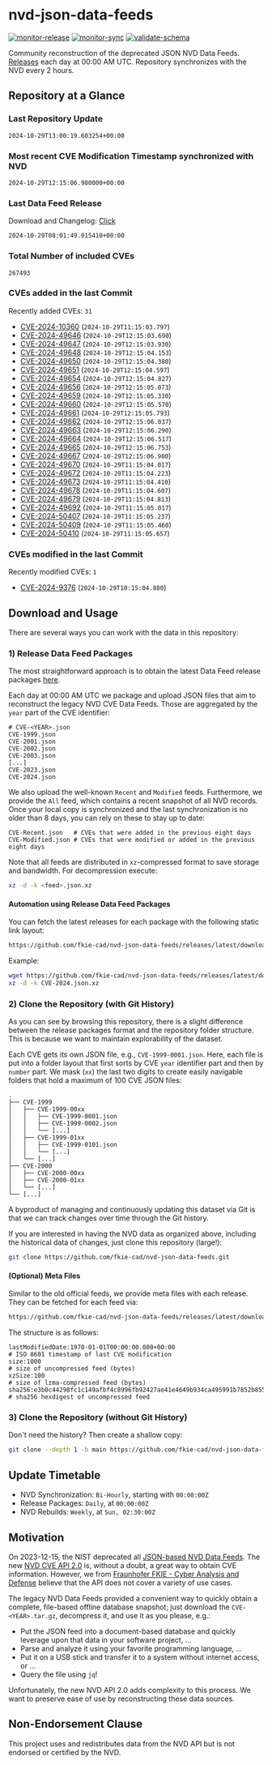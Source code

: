 # nvd-json-data-feeds

[![monitor-release](https://github.com/fkie-cad/nvd-json-data-feeds/actions/workflows/monitor_release.yml/badge.svg)](https://github.com/fkie-cad/nvd-json-data-feeds/actions/workflows/monitor_release.yml)
[![monitor-sync](https://github.com/fkie-cad/nvd-json-data-feeds/actions/workflows/monitor_sync.yml/badge.svg)](https://github.com/fkie-cad/nvd-json-data-feeds/actions/workflows/monitor_sync.yml)
[![validate-schema](https://github.com/fkie-cad/nvd-json-data-feeds/actions/workflows/validate_schema.yml/badge.svg)](https://github.com/fkie-cad/nvd-json-data-feeds/actions/workflows/validate_schema.yml)

Community reconstruction of the deprecated JSON NVD Data Feeds.
[Releases](https://github.com/fkie-cad/nvd-json-data-feeds/releases/latest) each day at 00:00 AM UTC.
Repository synchronizes with the NVD every 2 hours.

## Repository at a Glance

### Last Repository Update

```plain
2024-10-29T13:00:19.603254+00:00
```

### Most recent CVE Modification Timestamp synchronized with NVD

```plain
2024-10-29T12:15:06.980000+00:00
```

### Last Data Feed Release

Download and Changelog: [Click](https://github.com/fkie-cad/nvd-json-data-feeds/releases/latest)

```plain
2024-10-29T08:01:49.015410+00:00
```

### Total Number of included CVEs

```plain
267493
```

### CVEs added in the last Commit

Recently added CVEs: `31`

- [CVE-2024-10360](CVE-2024/CVE-2024-103xx/CVE-2024-10360.json) (`2024-10-29T11:15:03.797`)
- [CVE-2024-49646](CVE-2024/CVE-2024-496xx/CVE-2024-49646.json) (`2024-10-29T12:15:03.690`)
- [CVE-2024-49647](CVE-2024/CVE-2024-496xx/CVE-2024-49647.json) (`2024-10-29T12:15:03.930`)
- [CVE-2024-49648](CVE-2024/CVE-2024-496xx/CVE-2024-49648.json) (`2024-10-29T12:15:04.153`)
- [CVE-2024-49650](CVE-2024/CVE-2024-496xx/CVE-2024-49650.json) (`2024-10-29T12:15:04.380`)
- [CVE-2024-49651](CVE-2024/CVE-2024-496xx/CVE-2024-49651.json) (`2024-10-29T12:15:04.597`)
- [CVE-2024-49654](CVE-2024/CVE-2024-496xx/CVE-2024-49654.json) (`2024-10-29T12:15:04.827`)
- [CVE-2024-49656](CVE-2024/CVE-2024-496xx/CVE-2024-49656.json) (`2024-10-29T12:15:05.073`)
- [CVE-2024-49659](CVE-2024/CVE-2024-496xx/CVE-2024-49659.json) (`2024-10-29T12:15:05.330`)
- [CVE-2024-49660](CVE-2024/CVE-2024-496xx/CVE-2024-49660.json) (`2024-10-29T12:15:05.570`)
- [CVE-2024-49661](CVE-2024/CVE-2024-496xx/CVE-2024-49661.json) (`2024-10-29T12:15:05.793`)
- [CVE-2024-49662](CVE-2024/CVE-2024-496xx/CVE-2024-49662.json) (`2024-10-29T12:15:06.037`)
- [CVE-2024-49663](CVE-2024/CVE-2024-496xx/CVE-2024-49663.json) (`2024-10-29T12:15:06.290`)
- [CVE-2024-49664](CVE-2024/CVE-2024-496xx/CVE-2024-49664.json) (`2024-10-29T12:15:06.517`)
- [CVE-2024-49665](CVE-2024/CVE-2024-496xx/CVE-2024-49665.json) (`2024-10-29T12:15:06.753`)
- [CVE-2024-49667](CVE-2024/CVE-2024-496xx/CVE-2024-49667.json) (`2024-10-29T12:15:06.980`)
- [CVE-2024-49670](CVE-2024/CVE-2024-496xx/CVE-2024-49670.json) (`2024-10-29T11:15:04.017`)
- [CVE-2024-49672](CVE-2024/CVE-2024-496xx/CVE-2024-49672.json) (`2024-10-29T11:15:04.223`)
- [CVE-2024-49673](CVE-2024/CVE-2024-496xx/CVE-2024-49673.json) (`2024-10-29T11:15:04.410`)
- [CVE-2024-49678](CVE-2024/CVE-2024-496xx/CVE-2024-49678.json) (`2024-10-29T11:15:04.607`)
- [CVE-2024-49679](CVE-2024/CVE-2024-496xx/CVE-2024-49679.json) (`2024-10-29T11:15:04.813`)
- [CVE-2024-49692](CVE-2024/CVE-2024-496xx/CVE-2024-49692.json) (`2024-10-29T11:15:05.017`)
- [CVE-2024-50407](CVE-2024/CVE-2024-504xx/CVE-2024-50407.json) (`2024-10-29T11:15:05.237`)
- [CVE-2024-50409](CVE-2024/CVE-2024-504xx/CVE-2024-50409.json) (`2024-10-29T11:15:05.460`)
- [CVE-2024-50410](CVE-2024/CVE-2024-504xx/CVE-2024-50410.json) (`2024-10-29T11:15:05.657`)


### CVEs modified in the last Commit

Recently modified CVEs: `1`

- [CVE-2024-9376](CVE-2024/CVE-2024-93xx/CVE-2024-9376.json) (`2024-10-29T10:15:04.880`)


## Download and Usage

There are several ways you can work with the data in this repository:

### 1) Release Data Feed Packages

The most straightforward approach is to obtain the latest Data Feed release packages [here](https://github.com/fkie-cad/nvd-json-data-feeds/releases/latest).

Each day at 00:00 AM UTC we package and upload JSON files that aim to reconstruct the legacy NVD CVE Data Feeds.
Those are aggregated by the `year` part of the CVE identifier:

```
# CVE-<YEAR>.json
CVE-1999.json
CVE-2001.json
CVE-2002.json
CVE-2003.json
[...]
CVE-2023.json
CVE-2024.json
```

We also upload the well-known `Recent` and `Modified` feeds.
Furthermore, we provide the `All` feed, which contains a recent snapshot of all NVD records.
Once your local copy is synchronized and the last synchronization is no older than 8 days, you can rely on these to stay up to date:

```plain
CVE-Recent.json   # CVEs that were added in the previous eight days
CVE-Modified.json # CVEs that were modified or added in the previous eight days
```

Note that all feeds are distributed in `xz`-compressed format to save storage and bandwidth.
For decompression execute:

```sh
xz -d -k <feed>.json.xz
```

#### Automation using Release Data Feed Packages

You can fetch the latest releases for each package with the following static link layout:

```sh
https://github.com/fkie-cad/nvd-json-data-feeds/releases/latest/download/CVE-<YEAR>.json.xz
```

Example:

```sh
wget https://github.com/fkie-cad/nvd-json-data-feeds/releases/latest/download/CVE-2024.json.xz
xz -d -k CVE-2024.json.xz
```

### 2) Clone the Repository (with Git History)

As you can see by browsing this repository, there is a slight difference between the release packages format and the repository folder structure.
This is because we want to maintain explorability of the dataset.

Each CVE gets its own JSON file, e.g., `CVE-1999-0001.json`.
Here, each file is put into a folder layout that first sorts by CVE `year` identifier part and then by `number` part.
We mask (`xx`) the last two digits to create easily navigable folders that hold a maximum of 100 CVE JSON files:

```plain
.
├── CVE-1999
│   ├── CVE-1999-00xx
│   │   ├── CVE-1999-0001.json
│   │   ├── CVE-1999-0002.json
│   │   └── [...]
│   ├── CVE-1999-01xx
│   │   ├── CVE-1999-0101.json
│   │   └── [...]
│   └── [...]
├── CVE-2000
│   ├── CVE-2000-00xx
│   ├── CVE-2000-01xx
│   └── [...]
└── [...]
```

A byproduct of managing and continuously updating this dataset via Git is that we can track changes over time through the Git history.

If you are interested in having the NVD data as organized above, including the historical data of changes, just clone this repository (large!):

```sh
git clone https://github.com/fkie-cad/nvd-json-data-feeds.git
```

#### (Optional) Meta Files

Similar to the old official feeds, we provide meta files with each release. They can be fetched for each feed via:

```sh
https://github.com/fkie-cad/nvd-json-data-feeds/releases/latest/download/CVE-<YEAR>.meta
```

The structure is as follows:

```plain
lastModifiedDate:1970-01-01T00:00:00.000+00:00                          # ISO 8601 timestamp of last CVE modification
size:1000                                                               # size of uncompressed feed (bytes)
xzSize:100                                                              # size of lzma-compressed feed (bytes)
sha256:e3b0c44298fc1c149afbf4c8996fb92427ae41e4649b934ca495991b7852b855 # sha256 hexdigest of uncompressed feed
```

### 3) Clone the Repository (without Git History)

Don't need the history? Then create a shallow copy:

```sh
git clone --depth 1 -b main https://github.com/fkie-cad/nvd-json-data-feeds.git
```


## Update Timetable

* NVD Synchronization: `Bi-Hourly`, starting with `00:00:00Z`
* Release Packages: `Daily`, at `00:00:00Z`
* NVD Rebuilds: `Weekly`, at `Sun, 02:30:00Z`


## Motivation

On 2023-12-15, the NIST deprecated all [JSON-based NVD Data Feeds](https://nvd.nist.gov/vuln/data-feeds#divRetirementBanner-1).
The new [NVD CVE API 2.0](https://nvd.nist.gov/developers/vulnerabilities) is, without a doubt, a great way to obtain CVE information.
However, we from [Fraunhofer FKIE - Cyber Analysis and Defense](https://www.fkie.fraunhofer.de/en/departments/cad.html) believe that the API does not cover a variety of use cases.

The legacy NVD Data Feeds provided a convenient way to quickly obtain a complete, file-based offline database snapshot; just download the `CVE-<YEAR>.tar.gz`, decompress it, and use it as you please, e.g.:

- Put the JSON feed into a document-based database and quickly leverage upon that data in your software project, ...
- Parse and analyze it using your favorite programming language, ...
- Put it on a USB stick and transfer it to a system without internet access, or ...
- Query the file using `jq`!

Unfortunately, the new NVD API 2.0 adds complexity to this process.
We want to preserve ease of use by reconstructing these data sources.

## Non-Endorsement Clause

This project uses and redistributes data from the NVD API but is not endorsed or certified by the NVD.
